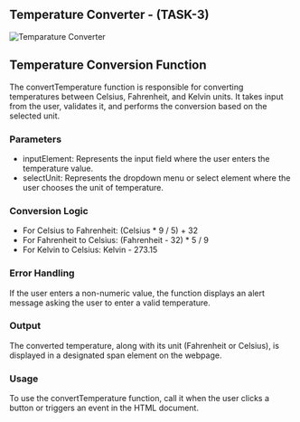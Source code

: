 ## Temperature Converter - (TASK-3)

![Temparature Converter](https://i.ibb.co/tByMtyc/Screenshot-2024-02-13-110947.png)


## Temperature Conversion Function

The convertTemperature function is responsible for converting temperatures between Celsius, Fahrenheit, and Kelvin units. It takes input from the user, validates it, and performs the conversion based on the selected unit.


### Parameters

- inputElement: Represents the input field where the user enters the temperature value.
- selectUnit: Represents the dropdown menu or select element where the user chooses the unit of temperature.


### Conversion Logic

- For Celsius to Fahrenheit: (Celsius * 9 / 5) + 32
- For Fahrenheit to Celsius: (Fahrenheit - 32) * 5 / 9
- For Kelvin to Celsius: Kelvin - 273.15


### Error Handling

If the user enters a non-numeric value, the function displays an alert message asking the user to enter a valid temperature.


### Output

The converted temperature, along with its unit (Fahrenheit or Celsius), is displayed in a designated span element on the webpage.


### Usage

To use the convertTemperature function, call it when the user clicks a button or triggers an event in the HTML document.
